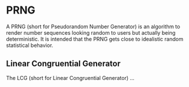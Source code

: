 # PRNG
A PRNG (short for Pseudorandom Number Generator) is an algorithm to render number sequences looking random to users but actually being deterministic. It is intended that the PRNG gets close to idealistic random statistical behavior.

## Linear Congruential Generator
The LCG (short for Linear Congruential Generator) ...
<!-- math xmlns="http://www.w3.org/1998/Math/MathML">
<mrow><msub>
  <mi>x</mi>
  <mn>n+1</mn>
</msub>
<mo> = </mo>
<mo>(</mo><mi>a</mi>
<msub>
  <mi>x</mi>
  <mn>n</mn>
</msub>
<mo> + </mo>
<mi>c</mi>
<mo>)</mo>
<mo>mod</mo>
<mi>m</mi>
</mrow>
</math -->
<!-- x_{n+1} = ( a x_{n} + c )  \mod m -->
